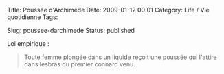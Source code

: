 Title: Poussée d'Archimède
Date: 2009-01-12 00:01
Category: Life / Vie quotidienne
Tags: <?xml version="1.0" encoding="utf-8"?>

Slug: poussee-darchimede
Status: published

Loi empirique :

> Toute femme plongée dans un liquide reçoit une poussée qui l'attire dans lesbras du premier connard venu.
